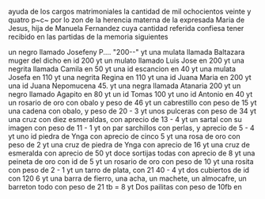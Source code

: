 ayuda de los cargos matrimoniales la cantidad de mil ochocientos veinte y quatro p~c~ por lo zon de la herencia materna de la expresada Maria de Jesus, hija de Manuela Fernandez cuya cantidad referida confiesa tener recibido en las partidas de la memoria siguientes

un negro llamado Josefeny P.... "200--"
yt una mulata llamada Baltazara muger del dicho en id 200
yt un mulato llamado Luis Jose en 200
yt una negrita llamada Camila en 50
yt una id escancion en 40
yt una mulata Josefa en 110
yt una negrita Regina en 110
yt una id Juana Maria en 200
yt una id Juana Nepomucena 45.
yt una negra llamada Atanaria 200
yt un negro llamado Agapito en 80
yt un id Tomas 100
yt uno id Antonio en 40
yt un rosario de oro con obalo y peso de 46
yt un cabrestillo con peso de 15
yt una cadena con obalo, y peso de 20 - 3
yt unos pulceras con peso de 34
yt una cruz con diez esmeraldas, con aprecio de 13 - 4
yt un sartal con su imagen con peso de 11 - 1
yt on par sarchillos con perlas, y aprecio de 5 - 4
yt uno id piedra de Ynga con aprecio de cinco 5
yt una rosa de oro con peso de 2
yt una cruz de piedra de Ynga con aprecio de 16
yt una cruz de esmeralda con aprecio de 50
yt doce sortijas todas con aprecio de 8
yt una peineta de oro con id de 5
yt un rosario de oro con peso de 10
yt una rosita con peso de 2 - 1
yt un tarro de plata, con 21 40 - 4
yt dos cubiertos de id con 120 6
yt una barra de fierro, una acha, un machete, un almocafre, un barreton todo con peso de 21 tb = 8
yt Dos pailitas con peso de 10fb en
